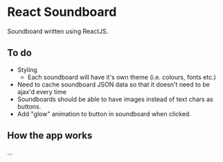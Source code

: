 # React Soundboard
Soundboard written using ReactJS.

## To do
- Styling
  - Each soundboard will have it's own theme (i.e. colours, fonts etc.)
- Need to cache soundboard JSON data so that it doesn't need to be ajax'd every time
- Soundboards should be able to have images instead of text chars as buttons.
- Add "glow" animation to button in soundboard when clicked.

## How the app works
...
